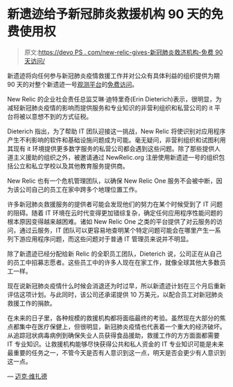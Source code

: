 # 新遗迹给予新冠肺炎救援机构 90 天的免费使用权

> 原文:[https://devo PS . com/new-relic-gives-新冠肺炎救济机构-免费 90 天访问/](https://devops.com/new-relic-gives-covid-19-relief-agencies-free-90-day-access/)

新遗迹将向任何参与新冠肺炎疫情救援工作并对公众有具体利益的组织提供为期 90 天的对整个新遗迹一号[观测平台](https://devops.com/new-relic-doubles-down-on-devops/)的[免费访问](https://blog.newrelic.com/product-news/new-relic-business-continuity-during-covid-19/)。

New Relic 的企业社会责任总监艾琳·迪特里奇(Erin Dieterich)表示，很明显，为减轻新冠肺炎疫情的影响而提供服务和专业知识的非营利组织和私营公司的 it 平台将被以意想不到的方式征税。

Dieterich 指出，为了帮助 IT 团队迎接这一挑战，New Relic 将使识别对应用程序产生不利影响的软件和基础设施问题成为可能。毫无疑问，非营利组织和试图利用其现有 it 环境提供更多数字服务的私营公司都会遇到这些问题。除了那些提供人道主义援助的组织之外，被邀请通过 NewRelic.org 注册使用新遗迹一号的组织包括公立和私立学校以及其他教育服务提供商。

New Relic 也有一个危机管理团队，以确保 New Relic One 服务不会被中断，因为该公司自己的员工在家中跨多个地理位置工作。

许多新冠肺炎救援服务的提供者可能会发现他们的努力在某个时候受到了 IT 问题的阻碍。随着 IT 环境在云时代变得更加错综复杂，确定任何应用程序性能问题的根本原因变得越来越困难。诸如 New Relic One 之类的平台提供了对云服务的访问，通过云服务，IT 团队可以更容易地查明某个特定问题可能会在哪里产生一系列下游应用程序问题，而这些问题对于普通 IT 管理员来说并不明显。

除了新遗迹已经分配给新 Relic 的全职员工团队，Dieterich 说，公司正在从自己的员工中招募志愿者。这些员工中的许多人现在在家工作，就像全球其他大多数员工一样。

现在说新冠肺炎疫情什么时候会消退还为时过早，所以新遗迹计划在三个月后重新评估这项计划。与此同时，该公司还承诺提供 10 万美元，以配合员工对新冠肺炎救援工作的捐款。

在未来的日子里，各种规模的救援机构都将面临最终的考验。虽然现在大部分的焦点都集中在医疗保健上，但很明显，新冠肺炎疫情也代表着一个重大的经济破坏。从追踪冠状病毒病例到确保失业人员获得食品援助，救援工作的方方面面都需要 IT 专业知识。让救援机构能够尽快获得公共和私人资金的 IT 专业知识可能是未来最重要的任务之一，不管今天是否有人意识到这一点，明天是否会更少有人意识到这一点。

— [迈克·维扎德](https://devops.com/author/mike-vizard/)